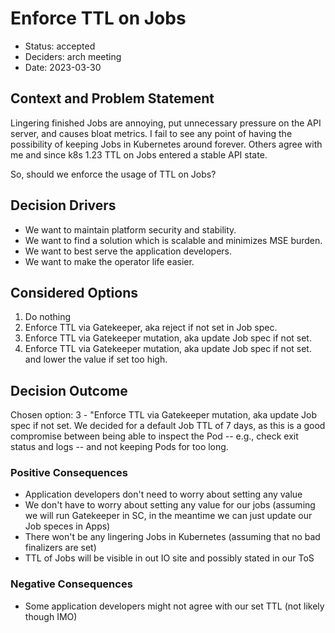 # Enforce TTL on Jobs

* Status: accepted
* Deciders: arch meeting
* Date: 2023-03-30

## Context and Problem Statement

Lingering finished Jobs are annoying, put unnecessary pressure on the API server, and causes bloat metrics.
I fail to see any point of having the possibility of keeping Jobs in Kubernetes around forever.
Others agree with me and since k8s 1.23 TTL on Jobs entered a stable API state.

So, should we enforce the usage of TTL on Jobs?

## Decision Drivers

* We want to maintain platform security and stability.
* We want to find a solution which is scalable and minimizes MSE burden.
* We want to best serve the application developers.
* We want to make the operator life easier.

## Considered Options

1. Do nothing
2. Enforce TTL via Gatekeeper, aka reject if not set in Job spec.
3. Enforce TTL via Gatekeeper mutation, aka update Job spec if not set.
4. Enforce TTL via Gatekeeper mutation, aka update Job spec if not set. and lower the value if set too high.

## Decision Outcome

Chosen option: 3 - "Enforce TTL via Gatekeeper mutation, aka update Job spec if not set.
We decided for a default Job TTL of 7 days, as this is a good compromise between being able to inspect the Pod -- e.g., check exit status and logs -- and not keeping Pods for too long.

### Positive Consequences

* Application developers don't need to worry about setting any value
* We don't have to worry about setting any value for our jobs (assuming we will run Gatekeeper in SC, in the meantime we can just update our Job speces in Apps)
* There won't be any lingering Jobs in Kubernetes (assuming that no bad finalizers are set)
* TTL of Jobs will be visible in out IO site and possibly stated in our ToS

### Negative Consequences

* Some application developers might not agree with our set TTL (not likely though IMO)
